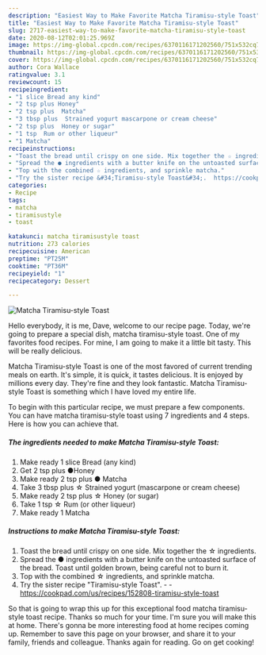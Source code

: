```yaml
---
description: "Easiest Way to Make Favorite Matcha Tiramisu-style Toast"
title: "Easiest Way to Make Favorite Matcha Tiramisu-style Toast"
slug: 2717-easiest-way-to-make-favorite-matcha-tiramisu-style-toast
date: 2020-08-12T02:01:25.969Z
image: https://img-global.cpcdn.com/recipes/6370116171202560/751x532cq70/matcha-tiramisu-style-toast-recipe-main-photo.jpg
thumbnail: https://img-global.cpcdn.com/recipes/6370116171202560/751x532cq70/matcha-tiramisu-style-toast-recipe-main-photo.jpg
cover: https://img-global.cpcdn.com/recipes/6370116171202560/751x532cq70/matcha-tiramisu-style-toast-recipe-main-photo.jpg
author: Cora Wallace
ratingvalue: 3.1
reviewcount: 15
recipeingredient:
- "1 slice Bread any kind"
- "2 tsp plus Honey"
- "2 tsp plus  Matcha"
- "3 tbsp plus  Strained yogurt mascarpone or cream cheese"
- "2 tsp plus  Honey or sugar"
- "1 tsp  Rum or other liqueur"
- "1 Matcha"
recipeinstructions:
- "Toast the bread until crispy on one side. Mix together the ☆ ingredients."
- "Spread the ● ingredients with a butter knife on the untoasted surface of the bread. Toast until golden brown, being careful not to burn it."
- "Top with the combined ☆ ingredients, and sprinkle matcha."
- "Try the sister recipe &#34;Tiramisu-style Toast&#34;.  https://cookpad.com/us/recipes/152808-tiramisu-style-toast"
categories:
- Recipe
tags:
- matcha
- tiramisustyle
- toast

katakunci: matcha tiramisustyle toast 
nutrition: 273 calories
recipecuisine: American
preptime: "PT25M"
cooktime: "PT36M"
recipeyield: "1"
recipecategory: Dessert

---
```



![Matcha Tiramisu-style Toast](https://img-global.cpcdn.com/recipes/6370116171202560/751x532cq70/matcha-tiramisu-style-toast-recipe-main-photo.jpg)

Hello everybody, it is me, Dave, welcome to our recipe page. Today, we're going to prepare a special dish, matcha tiramisu-style toast. One of my favorites food recipes. For mine, I am going to make it a little bit tasty. This will be really delicious.



Matcha Tiramisu-style Toast is one of the most favored of current trending meals on earth. It's simple, it is quick, it tastes delicious. It is enjoyed by millions every day. They're fine and they look fantastic. Matcha Tiramisu-style Toast is something which I have loved my entire life.


To begin with this particular recipe, we must prepare a few components. You can have matcha tiramisu-style toast using 7 ingredients and 4 steps. Here is how you can achieve that.

<!--inarticleads1-->

##### The ingredients needed to make Matcha Tiramisu-style Toast:

1. Make ready 1 slice Bread (any kind)
1. Get 2 tsp plus ●Honey
1. Make ready 2 tsp plus ● Matcha
1. Take 3 tbsp plus ☆ Strained yogurt (mascarpone or cream cheese)
1. Make ready 2 tsp plus ☆ Honey (or sugar)
1. Take 1 tsp ☆ Rum (or other liqueur)
1. Make ready 1 Matcha




<!--inarticleads2-->

##### Instructions to make Matcha Tiramisu-style Toast:

1. Toast the bread until crispy on one side. Mix together the ☆ ingredients.
1. Spread the ● ingredients with a butter knife on the untoasted surface of the bread. Toast until golden brown, being careful not to burn it.
1. Top with the combined ☆ ingredients, and sprinkle matcha.
1. Try the sister recipe &#34;Tiramisu-style Toast&#34;. -  - https://cookpad.com/us/recipes/152808-tiramisu-style-toast




So that is going to wrap this up for this exceptional food matcha tiramisu-style toast recipe. Thanks so much for your time. I'm sure you will make this at home. There's gonna be more interesting food at home recipes coming up. Remember to save this page on your browser, and share it to your family, friends and colleague. Thanks again for reading. Go on get cooking!
